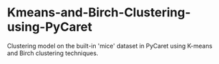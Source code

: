 # Kmeans-and-Birch-Clustering-using-PyCaret

Clustering model on the built-in 'mice' dataset in PyCaret using K-means and Birch clustering techniques.
